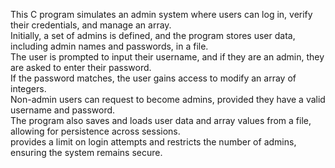 This C program simulates an admin system where users can log in, verify their credentials, and manage an array. </br> 
Initially, a set of admins is defined, and the program stores user data, including admin names and passwords, in a file.</br>
The user is prompted to input their username, and if they are an admin, they are asked to enter their password. </br> 
If the password matches, the user gains access to modify an array of integers. </br> 
Non-admin users can request to become admins, provided they have a valid username and password. </br> 
The program also saves and loads user data and array values from a file, allowing for persistence across sessions. </br> 
provides a limit on login attempts and restricts the number of admins, ensuring the system remains secure.
